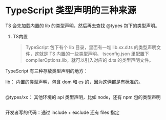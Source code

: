# TypeScript 类型声明的三种来源


TS 会先加载内置的 lib 的类型声明，然后再去查找 @types 包下的类型声明。


1. TS内置
   > TypeScript 包下有个 lib 目录，里面有一堆 lib.xx.d.ts 的类型声明文件，这就是 TS 内置的一些类型声明。
   > tsconfig.json 里配置下 compilerOptions.lib，就可以引入对应的 d.ts 的类型声明文件。


TypeScript 有三种存放类型声明的地方：

lib： 内置的类型声明，包含 dom 和 es 的，因为这俩都是有标准的。


```ts


```

@types/xx： 其他环境的 api 类型声明，比如 node，还有 npm 包的类型声明

```ts


```

开发者写的代码：通过 include + exclude 还有 files 指定

```ts


```